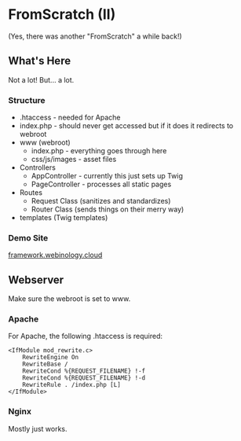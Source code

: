# FromScratch (II)
(Yes, there was another "FromScratch" a while back!)

## What's Here
Not a lot! But... a lot.

### Structure
* .htaccess - needed for Apache
* index.php - should never get accessed but if it does it redirects to webroot
* www (webroot)
  * index.php - everything goes through here
  * css/js/images - asset files
* Controllers
  * AppController - currently this just sets up Twig
  * PageController - processes all static pages
* Routes
  * Request Class (sanitizes and standardizes)
  * Router Class (sends things on their merry way)
* templates (Twig templates)

### Demo Site
[framework.webinology.cloud](https://framework.webinology.cloud)

## Webserver
Make sure the webroot is set to www.
### Apache
For Apache, the following .htaccess is required:
```shell
<IfModule mod_rewrite.c>
    RewriteEngine On
    RewriteBase /
    RewriteCond %{REQUEST_FILENAME} !-f
    RewriteCond %{REQUEST_FILENAME} !-d
    RewriteRule . /index.php [L]
</IfModule>
```
### Nginx
Mostly just works.